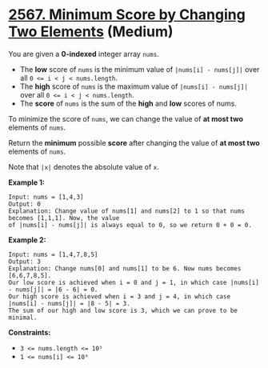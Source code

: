 # [2567. Minimum Score by Changing Two Elements][link] (Medium)

[link]: https://leetcode.com/problems/minimum-score-by-changing-two-elements/

You are given a **0-indexed** integer array `nums`.

- The **low** score of `nums` is the minimum value of `|nums[i] - nums[j]|` over all `0 <= i < j <
nums.length`.
- The **high** score of `nums` is the maximum value of `|nums[i] - nums[j]|` over all `0 <= i < j <
nums.length`.
- The **score** of `nums` is the sum of the **high** and **low** scores of nums.

To minimize the score of `nums`, we can change the value of **at most two** elements of `nums`.

Return the **minimum** possible **score** after changing the value of **at most two** elements of
`nums`.

Note that `|x|` denotes the absolute value of `x`.

**Example 1:**

```
Input: nums = [1,4,3]
Output: 0
Explanation: Change value of nums[1] and nums[2] to 1 so that nums becomes [1,1,1]. Now, the value
of |nums[i] - nums[j]| is always equal to 0, so we return 0 + 0 = 0.
```

**Example 2:**

```
Input: nums = [1,4,7,8,5]
Output: 3
Explanation: Change nums[0] and nums[1] to be 6. Now nums becomes [6,6,7,8,5].
Our low score is achieved when i = 0 and j = 1, in which case |nums[i] - nums[j]| = |6 - 6| = 0.
Our high score is achieved when i = 3 and j = 4, in which case |nums[i] - nums[j]| = |8 - 5| = 3.
The sum of our high and low score is 3, which we can prove to be minimal.
```

**Constraints:**

- `3 <= nums.length <= 10⁵`
- `1 <= nums[i] <= 10⁹`
